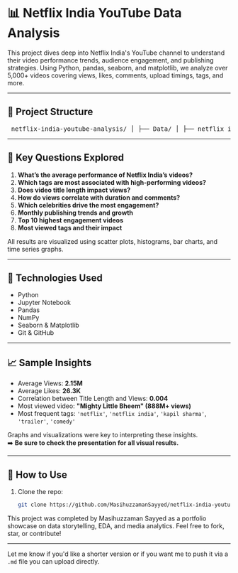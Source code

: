 # 📊 Netflix India YouTube Data Analysis

This project dives deep into Netflix India's YouTube channel to understand their video performance trends, audience engagement, and publishing strategies. Using Python, pandas, seaborn, and matplotlib, we analyze over 5,000+ videos covering views, likes, comments, upload timings, tags, and more.

---

## 📁 Project Structure

<pre> netflix-india-youtube-analysis/ │ ├── Data/ │ ├── netflix_india_yt_data.csv │ └── Metadata.txt │ ├── ipynb_code/ │ └── netflix_youtube_analysis.ipynb │ ├── presentation_file/ │ └── Netflix India YouTube Analysis.pdf │ └── README.md </pre>


---

## 📌 Key Questions Explored

1. **What’s the average performance of Netflix India’s videos?**
2. **Which tags are most associated with high-performing videos?**
3. **Does video title length impact views?**
4. **How do views correlate with duration and comments?**
5. **Which celebrities drive the most engagement?**
6. **Monthly publishing trends and growth**
7. **Top 10 highest engagement videos**
8. **Most viewed tags and their impact**

All results are visualized using scatter plots, histograms, bar charts, and time series graphs.

---

## 🧪 Technologies Used

- Python
- Jupyter Notebook
- Pandas
- NumPy
- Seaborn & Matplotlib
- Git & GitHub

---

## 📈 Sample Insights

- Average Views: **2.15M**
- Average Likes: **26.3K**
- Correlation between Title Length and Views: **0.004**
- Most viewed video: **"Mighty Little Bheem" (888M+ views)**  
- Most frequent tags: `'netflix'`, `'netflix india'`, `'kapil sharma'`, `'trailer'`, `'comedy'`

Graphs and visualizations were key to interpreting these insights.  
➡️ **Be sure to check the presentation for all visual results.**

---

## 🚀 How to Use

1. Clone the repo:
   ```bash
   git clone https://github.com/MasihuzzamanSayyed/netflix-india-youtube-analysis.git
   
This project was completed by Masihuzzaman Sayyed as a portfolio showcase on data storytelling, EDA, and media analytics.
Feel free to fork, star, or contribute!


---

Let me know if you'd like a shorter version or if you want me to push it via a `.md` file you can upload directly.
